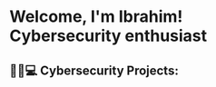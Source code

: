 <h1>Welcome, I'm Ibrahim! <br/><a>Cybersecurity enthusiast</a>
<h2> 🕵️‍♂️💻 Cybersecurity Projects:</h2>

